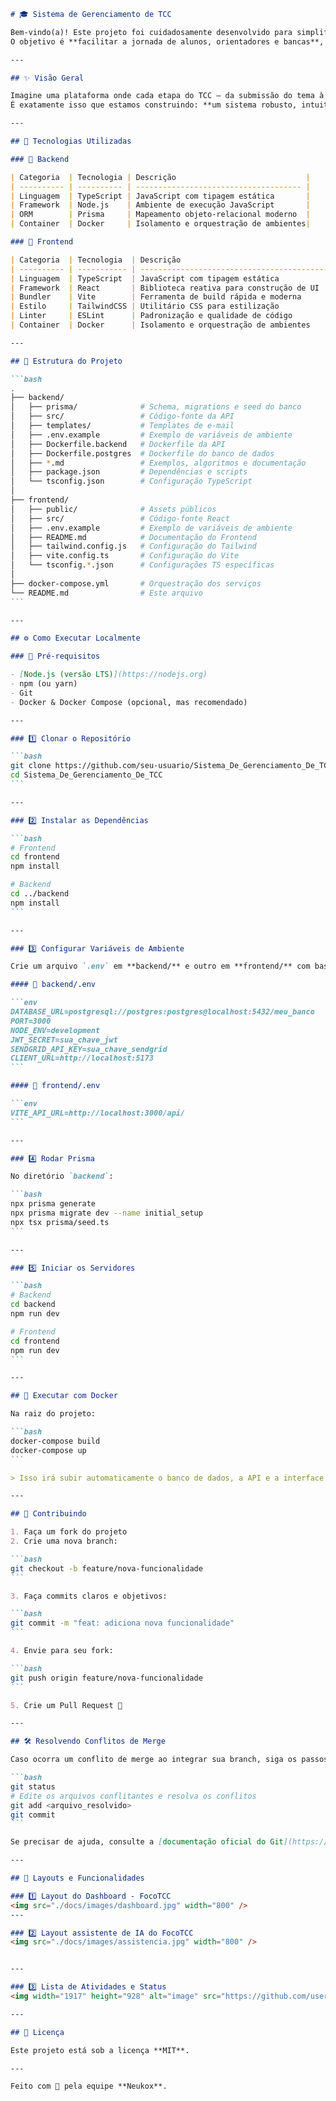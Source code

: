 ````markdown
# 🎓 Sistema de Gerenciamento de TCC

Bem-vindo(a)! Este projeto foi cuidadosamente desenvolvido para simplificar e otimizar o processo de acompanhamento e avaliação de Trabalhos de Conclusão de Curso.  
O objetivo é **facilitar a jornada de alunos, orientadores e bancas**, promovendo organização, transparência e eficiência.

---

## ✨ Visão Geral

Imagine uma plataforma onde cada etapa do TCC — da submissão do tema à defesa final — é centralizada e gerenciada com facilidade.  
É exatamente isso que estamos construindo: **um sistema robusto, intuitivo e modular para instituições de ensino**.

---

## 🚀 Tecnologias Utilizadas

### 🔧 Backend

| Categoria  | Tecnologia | Descrição                             |
| ---------- | ---------- | ------------------------------------- |
| Linguagem  | TypeScript | JavaScript com tipagem estática       |
| Framework  | Node.js    | Ambiente de execução JavaScript       |
| ORM        | Prisma     | Mapeamento objeto-relacional moderno  |
| Container  | Docker     | Isolamento e orquestração de ambientes|

### 🎨 Frontend

| Categoria  | Tecnologia  | Descrição                                      |
| ---------- | ----------- | ---------------------------------------------- |
| Linguagem  | TypeScript  | JavaScript com tipagem estática                |
| Framework  | React       | Biblioteca reativa para construção de UI       |
| Bundler    | Vite        | Ferramenta de build rápida e moderna           |
| Estilo     | TailwindCSS | Utilitário CSS para estilização                |
| Linter     | ESLint      | Padronização e qualidade de código             |
| Container  | Docker      | Isolamento e orquestração de ambientes         |

---

## 📂 Estrutura do Projeto

```bash
.
├── backend/
│   ├── prisma/              # Schema, migrations e seed do banco
│   ├── src/                 # Código-fonte da API
│   ├── templates/           # Templates de e-mail
│   ├── .env.example         # Exemplo de variáveis de ambiente
│   ├── Dockerfile.backend   # Dockerfile da API
│   ├── Dockerfile.postgres  # Dockerfile do banco de dados
│   ├── *.md                 # Exemplos, algoritmos e documentação
│   ├── package.json         # Dependências e scripts
│   └── tsconfig.json        # Configuração TypeScript
│
├── frontend/
│   ├── public/              # Assets públicos
│   ├── src/                 # Código-fonte React
│   ├── .env.example         # Exemplo de variáveis de ambiente
│   ├── README.md            # Documentação do Frontend
│   ├── tailwind.config.js   # Configuração do Tailwind
│   ├── vite.config.ts       # Configuração do Vite
│   └── tsconfig.*.json      # Configurações TS específicas
│
├── docker-compose.yml       # Orquestração dos serviços
└── README.md                # Este arquivo
```

---

## ⚙ Como Executar Localmente

### 🔧 Pré-requisitos

- [Node.js (versão LTS)](https://nodejs.org)  
- npm (ou yarn)  
- Git  
- Docker & Docker Compose (opcional, mas recomendado)  

---

### 1️⃣ Clonar o Repositório

```bash
git clone https://github.com/seu-usuario/Sistema_De_Gerenciamento_De_TCC.git
cd Sistema_De_Gerenciamento_De_TCC
```

---

### 2️⃣ Instalar as Dependências

```bash
# Frontend
cd frontend
npm install

# Backend
cd ../backend
npm install
```

---

### 3️⃣ Configurar Variáveis de Ambiente

Crie um arquivo `.env` em **backend/** e outro em **frontend/** com base nos respectivos `.env.example`.

#### 📁 backend/.env

```env
DATABASE_URL=postgresql://postgres:postgres@localhost:5432/meu_banco
PORT=3000
NODE_ENV=development
JWT_SECRET=sua_chave_jwt
SENDGRID_API_KEY=sua_chave_sendgrid
CLIENT_URL=http://localhost:5173
```

#### 📁 frontend/.env

```env
VITE_API_URL=http://localhost:3000/api/
```

---

### 4️⃣ Rodar Prisma

No diretório `backend`:

```bash
npx prisma generate
npx prisma migrate dev --name initial_setup
npx tsx prisma/seed.ts
```

---

### 5️⃣ Iniciar os Servidores

```bash
# Backend
cd backend
npm run dev

# Frontend
cd frontend
npm run dev
```

---

## 🐳 Executar com Docker

Na raiz do projeto:

```bash
docker-compose build
docker-compose up
```

> Isso irá subir automaticamente o banco de dados, a API e a interface web.

---

## 🤝 Contribuindo

1. Faça um fork do projeto  
2. Crie uma nova branch:  

```bash
git checkout -b feature/nova-funcionalidade
```

3. Faça commits claros e objetivos:  

```bash
git commit -m "feat: adiciona nova funcionalidade"
```

4. Envie para seu fork:  

```bash
git push origin feature/nova-funcionalidade
```

5. Crie um Pull Request 🚀  

---

## 🛠️ Resolvendo Conflitos de Merge

Caso ocorra um conflito de merge ao integrar sua branch, siga os passos:

```bash
git status
# Edite os arquivos conflitantes e resolva os conflitos
git add <arquivo_resolvido>
git commit
```

Se precisar de ajuda, consulte a [documentação oficial do Git](https://git-scm.com/docs/git-merge).

---

## 📸 Layouts e Funcionalidades

### 1️⃣ Layout do Dashboard - FocoTCC
<img src="./docs/images/dashboard.jpg" width="800" />
---

### 2️⃣ Layout assistente de IA do FocoTCC
<img src="./docs/images/assistencia.jpg" width="800" />


---

### 3️⃣ Lista de Atividades e Status
<img width="1917" height="928" alt="image" src="https://github.com/user-attachments/assets/bd701d34-010d-4b36-a9e3-804bf6ab7961" />

---

## 📄 Licença

Este projeto está sob a licença **MIT**.

---

Feito com 💙 pela equipe **Neukox**.
````
